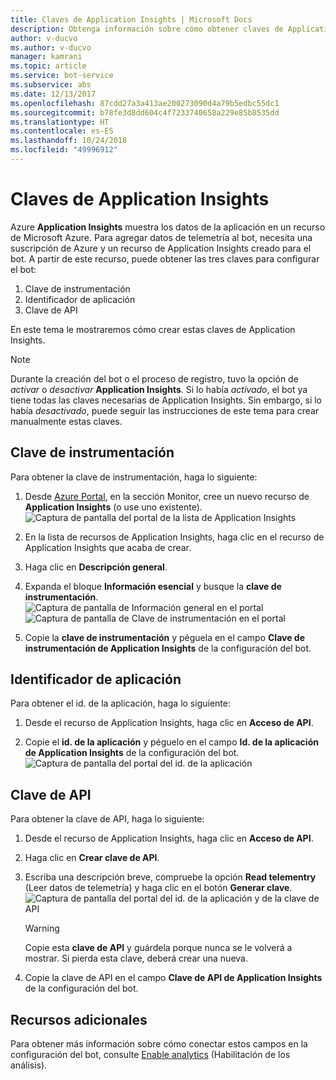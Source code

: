 ```yaml
---
title: Claves de Application Insights | Microsoft Docs
description: Obtenga información sobre cómo obtener claves de Application Insights para agregar datos de telemetría a un bot.
author: v-ducvo
ms.author: v-ducvo
manager: kamrani
ms.topic: article
ms.service: bot-service
ms.subservice: abs
ms.date: 12/13/2017
ms.openlocfilehash: 87cdd27a3a413ae200273090d4a79b5edbc55dc1
ms.sourcegitcommit: b78fe3d8dd604c4f7233740658a229e85b8535dd
ms.translationtype: HT
ms.contentlocale: es-ES
ms.lasthandoff: 10/24/2018
ms.locfileid: "49996912"
---
```

# <a name="application-insights-keys"></a>Claves de Application Insights

Azure **Application Insights** muestra los datos de la aplicación en un recurso de Microsoft Azure. Para agregar datos de telemetría al bot, necesita una suscripción de Azure y un recurso de Application Insights creado para el bot. A partir de este recurso, puede obtener las tres claves para configurar el bot:

1. Clave de instrumentación
2. Identificador de aplicación
3. Clave de API

En este tema le mostraremos cómo crear estas claves de Application Insights.

> [!NOTE]
> Durante la creación del bot o el proceso de registro, tuvo la opción de *activar* o *desactivar* **Application Insights**. Si lo había *activado*, el bot ya tiene todas las claves necesarias de Application Insights. Sin embargo, si lo había *desactivado*, puede seguir las instrucciones de este tema para crear manualmente estas claves.

## <a name="instrumentation-key"></a>Clave de instrumentación

Para obtener la clave de instrumentación, haga lo siguiente:
1. Desde [Azure Portal](http://portal.azure.com), en la sección Monitor, cree un nuevo recurso de **Application Insights** (o use uno existente).
![Captura de pantalla del portal de la lista de Application Insights](~/media/portal-app-insights-add-new.png)

2. En la lista de recursos de Application Insights, haga clic en el recurso de Application Insights que acaba de crear.

3. Haga clic en **Descripción general**.

4. Expanda el bloque **Información esencial** y busque la **clave de instrumentación**. 
![Captura de pantalla de Información general en el portal](~/media/portal-app-insights-instrumentation-key-dropdown.png)
![Captura de pantalla de Clave de instrumentación en el portal](~/media/portal-app-insights-instrumentation-key.png)

5. Copie la **clave de instrumentación** y péguela en el campo **Clave de instrumentación de Application Insights** de la configuración del bot.

## <a name="application-id"></a>Identificador de aplicación

Para obtener el id. de la aplicación, haga lo siguiente:
1. Desde el recurso de Application Insights, haga clic en **Acceso de API**.

2. Copie el **id. de la aplicación** y péguelo en el campo **Id. de la aplicación de Application Insights** de la configuración del bot. 
![Captura de pantalla del portal del id. de la aplicación](~/media/portal-app-insights-appid.png)

## <a name="api-key"></a>Clave de API

Para obtener la clave de API, haga lo siguiente:
1. Desde el recurso de Application Insights, haga clic en **Acceso de API**.

2. Haga clic en **Crear clave de API**.

3. Escriba una descripción breve, compruebe la opción **Read telementry** (Leer datos de telemetría) y haga clic en el botón **Generar clave**.
![Captura de pantalla del portal del id. de la aplicación y de la clave de API](~/media/portal-app-insights-appid-apikey.png)

   > [!WARNING]
   > Copie esta **clave de API** y guárdela porque nunca se le volverá a mostrar. Si pierda esta clave, deberá crear una nueva.

4. Copie la clave de API en el campo **Clave de API de Application Insights** de la configuración del bot.

## <a name="additional-resources"></a>Recursos adicionales
Para obtener más información sobre cómo conectar estos campos en la configuración del bot, consulte [Enable analytics](~/bot-service-manage-analytics.md#enable-analytics) (Habilitación de los análisis).